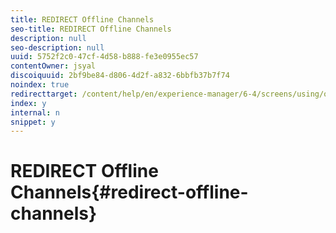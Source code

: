 ```yaml
---
title: REDIRECT Offline Channels
seo-title: REDIRECT Offline Channels
description: null
seo-description: null
uuid: 5752f2c0-47cf-4d58-b888-fe3e0955ec57
contentOwner: jsyal
discoiquuid: 2bf9be84-d806-4d2f-a832-6bbfb37b7f74
noindex: true
redirecttarget: /content/help/en/experience-manager/6-4/screens/using/offline-channels
index: y
internal: n
snippet: y
---
```


# REDIRECT Offline Channels{#redirect-offline-channels}


